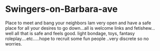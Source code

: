 # Swingers-on-Barbara-ave
Place to meet and bang your neighbors 
Iam very open and have a safe place for all your desires to go down...all is welcome links and fetishew... well all that is safe and feels good.  light bondage, toys, fantasy roleplay....etc.....hope to recruit some fun people ..very discrete so no worries.
